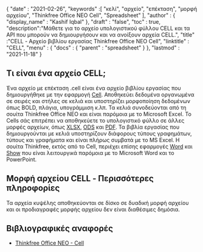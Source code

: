 {
  "date" : "2021-02-26",
  "keywords" :[ "κελί", "αρχείο", "επέκταση", "μορφή αρχείου", "Thinkfree Office NEO Cell", "Spreadsheet" ],
  "author" : {
    "display_name" : "Kashif Iqbal"
},
  "draft" : "false",
  "toc" : true,
  "description":"Μάθετε για το αρχείο υπολογιστικού φύλλου CELL και τα API που μπορούν να δημιουργήσουν και να ανοίξουν αρχεία CELL.",
  "title" :"CELL - Αρχείο βιβλίου εργασίας Thinkfree Office NEO Cell",
  "linktitle" : "CELL",
  "menu" : {
    "docs" : {
      "parent" : "spreadsheet"
}
},
  "lastmod" : "2021-11-18"
}

## Τι είναι ένα αρχείο CELL;

Ένα αρχείο με επέκταση .cell είναι ένα αρχείο βιβλίου εργασίας που δημιουργήθηκε με την εφαρμογή [Cell](https://office.hancom.com/). Αποθηκεύει δεδομένα οργανωμένα σε σειρές και στήλες σε κελιά και υποστηρίζει μορφοποίηση δεδομένων όπως BOLD, πλάγια, υπογράμμιση κ.λπ. Τα κελιά συνοδεύονται από τη σουίτα Thinkfree Office NEO και είναι παρόμοια με το Microsoft Excel. Το Cells σάς επιτρέπει να αποθηκεύετε το υπολογιστικό φύλλο σε άλλες μορφές αρχείων, όπως [XLSX](/el/spreadsheet/xlsx/), [ODS](/el/spreadsheet/ods/) και [PDF](/el/pdf/). Τα βιβλία εργασίας που δημιουργούνται με κελιά υποστηρίζουν διάφορους τύπους γραφημάτων, τύπους και γραφήματα και είναι πλήρως συμβατά με το MS Excel. Η σουίτα Thinkfree, εκτός από το Cell, περιέχει επίσης εφαρμογές [Word](https://office.hancom.com/) και [Show](https://office.hancom.com/) που είναι λειτουργικά παρόμοια με το Microsoft Word και το PowerPoint.

## Μορφή αρχείου CELL - Περισσότερες πληροφορίες

Τα αρχεία κυψέλης αποθηκεύονται σε δίσκο σε δυαδική μορφή αρχείου και οι προδιαγραφές μορφής αρχείου δεν είναι διαθέσιμες δημόσια.

## Βιβλιογραφικές αναφορές ##

* [Thinkfree Office NEO - Cell](https://office.hancom.com/)

